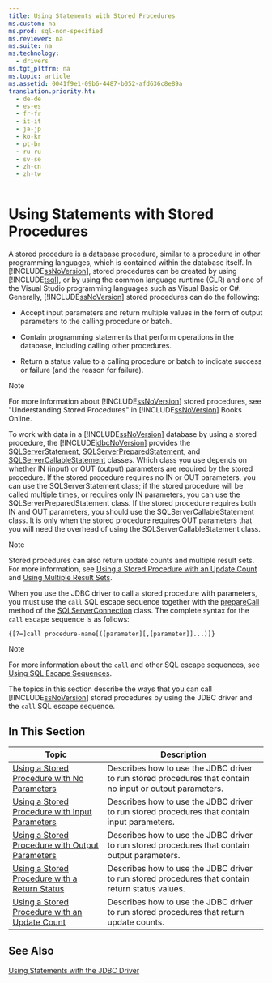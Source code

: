 ```yaml
---
title: Using Statements with Stored Procedures
ms.custom: na
ms.prod: sql-non-specified
ms.reviewer: na
ms.suite: na
ms.technology: 
  - drivers
ms.tgt_pltfrm: na
ms.topic: article
ms.assetid: 0041f9e1-09b6-4487-b052-afd636c8e89a
translation.priority.ht: 
  - de-de
  - es-es
  - fr-fr
  - it-it
  - ja-jp
  - ko-kr
  - pt-br
  - ru-ru
  - sv-se
  - zh-cn
  - zh-tw
---
```

# Using Statements with Stored Procedures
  A stored procedure is a database procedure, similar to a procedure in other programming languages, which is contained within the database itself. In [!INCLUDE[ssNoVersion](../content/includes/ssNoVersion_md.md)], stored procedures can be created by using [!INCLUDE[tsql](../content/includes/tsql_md.md)], or by using the common language runtime \(CLR\) and one of the Visual Studio programming languages such as Visual Basic or C\#. Generally, [!INCLUDE[ssNoVersion](../content/includes/ssNoVersion_md.md)] stored procedures can do the following:  
  
-   Accept input parameters and return multiple values in the form of output parameters to the calling procedure or batch.  
  
-   Contain programming statements that perform operations in the database, including calling other procedures.  
  
-   Return a status value to a calling procedure or batch to indicate success or failure \(and the reason for failure\).  
  
> [!NOTE]  
>  For more information about [!INCLUDE[ssNoVersion](../content/includes/ssNoVersion_md.md)] stored procedures, see "Understanding Stored Procedures" in [!INCLUDE[ssNoVersion](../content/includes/ssNoVersion_md.md)] Books Online.  
  
 To work with data in a [!INCLUDE[ssNoVersion](../content/includes/ssNoVersion_md.md)] database by using a stored procedure, the [!INCLUDE[jdbcNoVersion](../content/includes/jdbcNoVersion_md.md)] provides the [SQLServerStatement](../content/SQLServerStatement-Class.md), [SQLServerPreparedStatement](../content/SQLServerPreparedStatement-Class.md), and [SQLServerCallableStatement](../content/SQLServerCallableStatement-Class.md) classes. Which class you use depends on whether IN \(input\) or OUT \(output\) parameters are required by the stored procedure. If the stored procedure requires no IN or OUT parameters, you can use the SQLServerStatement class; if the stored procedure will be called multiple times, or requires only IN parameters, you can use the SQLServerPreparedStatement class. If the stored procedure requires both IN and OUT parameters, you should use the SQLServerCallableStatement class. It is only when the stored procedure requires OUT parameters that you will need the overhead of using the SQLServerCallableStatement class.  
  
> [!NOTE]  
>  Stored procedures can also return update counts and multiple result sets. For more information, see [Using a Stored Procedure with an Update Count](../content/Using-a-Stored-Procedure-with-an-Update-Count.md) and [Using Multiple Result Sets](../content/Using-Multiple-Result-Sets.md).  
  
 When you use the JDBC driver to call a stored procedure with parameters, you must use the `call` SQL escape sequence together with the [prepareCall](../content/prepareCall-Method--SQLServerConnection-.md) method of the [SQLServerConnection](../content/SQLServerConnection-Class.md) class. The complete syntax for the `call` escape sequence is as follows:  
  
 `{[?=]call procedure-name[([parameter][,[parameter]]...)]}`  
  
> [!NOTE]  
>  For more information about the `call` and other SQL escape sequences, see [Using SQL Escape Sequences](../content/Using-SQL-Escape-Sequences.md).  
  
 The topics in this section describe the ways that you can call [!INCLUDE[ssNoVersion](../content/includes/ssNoVersion_md.md)] stored procedures by using the JDBC driver and the `call` SQL escape sequence.  
  
## In This Section  
  
|Topic|Description|  
|-----------|-----------------|  
|[Using a Stored Procedure with No Parameters](../content/Using-a-Stored-Procedure-with-No-Parameters.md)|Describes how to use the JDBC driver to run stored procedures that contain no input or output parameters.|  
|[Using a Stored Procedure with Input Parameters](../content/Using-a-Stored-Procedure-with-Input-Parameters.md)|Describes how to use the JDBC driver to run stored procedures that contain input parameters.|  
|[Using a Stored Procedure with Output Parameters](../content/Using-a-Stored-Procedure-with-Output-Parameters.md)|Describes how to use the JDBC driver to run stored procedures that contain output parameters.|  
|[Using a Stored Procedure with a Return Status](../content/Using-a-Stored-Procedure-with-a-Return-Status.md)|Describes how to use the JDBC driver to run stored procedures that contain return status values.|  
|[Using a Stored Procedure with an Update Count](../content/Using-a-Stored-Procedure-with-an-Update-Count.md)|Describes how to use the JDBC driver to run stored procedures that return update counts.|  
  
## See Also  
 [Using Statements with the JDBC Driver](../content/Using-Statements-with-the-JDBC-Driver.md)  
  
  